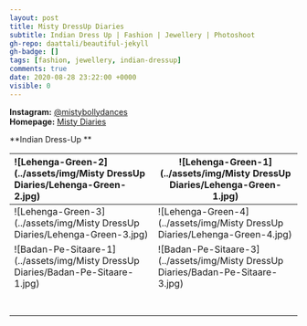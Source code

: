 ```yaml
---
layout: post
title: Misty DressUp Diaries
subtitle: Indian Dress Up | Fashion | Jewellery | Photoshoot
gh-repo: daattali/beautiful-jekyll
gh-badge: []
tags: [fashion, jewellery, indian-dressup]
comments: true
date: 2020-08-28 23:22:00 +0000
visible: 0
---
```


**Instagram:** [@mistybollydances](https://www.instagram.com/mistybollydances/)                
**Homepage:** [Misty Diaries](https://tarunpreetkaur.com/)                



**Indian Dress-Up **

| ![Lehenga-Green-2](../assets/img/Misty DressUp Diaries/Lehenga-Green-2.jpg) | ![Lehenga-Green-1](../assets/img/Misty DressUp Diaries/Lehenga-Green-1.jpg) |
| :----------------------------------------------------------- | ------------------------------------------------------------ |
| ![Lehenga-Green-3](../assets/img/Misty DressUp Diaries/Lehenga-Green-3.jpg) | ![Lehenga-Green-4](../assets/img/Misty DressUp Diaries/Lehenga-Green-4.jpg) |
| ![Badan-Pe-Sitaare-1](../assets/img/Misty DressUp Diaries/Badan-Pe-Sitaare-1.jpg) | ![Badan-Pe-Sitaare-3](../assets/img/Misty DressUp Diaries/Badan-Pe-Sitaare-3.jpg) |
|                                                              |                                                              |
|                                                              |                                                              |
|                                                              |                                                              |
|                                                              |                                                              |
|                                                              |                                                              |
|                                                              |                                                              |
|                                                              |                                                              |


